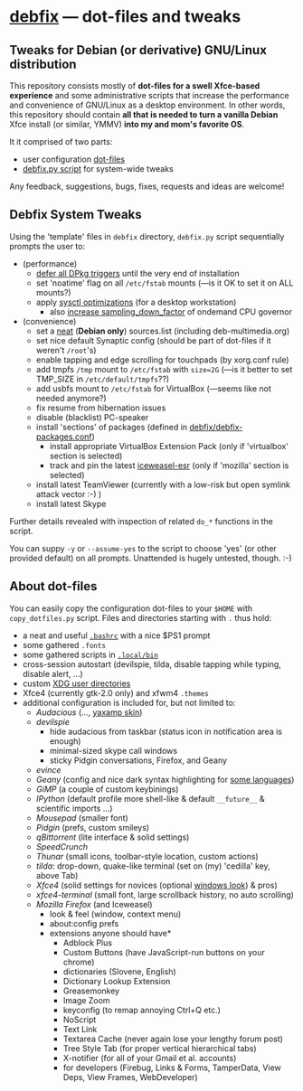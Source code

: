 # [debfix](https://github.com/kernc/debfix) — dot-files and tweaks

## Tweaks for Debian (or derivative) GNU/Linux distribution

This repository consists mostly of **dot-files for a swell Xfce-based experience**
and some administrative scripts that increase the performance and convenience
of GNU/Linux as a desktop environment. In other words, this repository should
contain **all that is needed to turn a vanilla Debian** Xfce install (or
similar, YMMV) **into my and mom's favorite OS**.

It it comprised of two parts:
* user configuration [dot-files](https://github.com/kernc/debfix#about-dot-files)
* [debfix.py script](https://github.com/kernc/debfix#debfix-system-tweaks) for system-wide tweaks

Any feedback, suggestions, bugs, fixes, requests and ideas are welcome!

## Debfix System Tweaks

Using the 'template' files in `debfix` directory, `debfix.py` script 
sequentially prompts the user to:
* (performance)
    * [defer all DPkg triggers](http://raphaelhertzog.com/2011/05/30/trying-to-make-dpkg-triggers-more-useful-and-less-painful/) until the very end of installation
    * set 'noatime' flag on all `/etc/fstab` mounts (—is it OK to set it on ALL mounts?)
    * apply [sysctl optimizations](https://github.com/kernc/debfix/blob/master/debfix/etc_sysctl.d_debfix-desktop-performance.conf) (for a desktop workstation)
        * also [increase sampling_down_factor](http://forums.gentoo.org/viewtopic-p-6682533.html?sid=a180868bde5a91214fcf7a12e43770c6#6682533) of ondemand CPU governor
* (convenience)
    * set a [neat](http://http.debian.net/) (**Debian only**) sources.list (including deb-multimedia.org)
    * set nice default Synaptic config (should be part of dot-files if it weren't `/root`'s)
    * enable tapping and edge scrolling for touchpads (by xorg.conf rule)
    * add tmpfs `/tmp` mount to `/etc/fstab` with `size=2G` (—is it better to set TMP_SIZE in `/etc/default/tmpfs`??)
    * add usbfs mount to `/etc/fstab` for VirtualBox (—seems like not needed anymore?)
    * fix resume from hibernation issues
    * disable (blacklist) PC-speaker
    * install 'sections' of packages (defined in [debfix/debfix-packages.conf](https://github.com/kernc/debfix/blob/master/debfix/debfix-packages.conf))
        * install appropriate VirtualBox Extension Pack (only if 'virtualbox' section is selected)
        * track and pin the latest [iceweasel-esr](http://www.mozilla.org/en-US/firefox/organizations/) (only if 'mozilla' section is selected)
    * install latest TeamViewer (currently with a low-risk but open symlink attack vector :-) )
    * install latest Skype

Further details revealed with inspection of related `do_*` functions in the script.

You can suppy `-y` or `--assume-yes` to the script to choose 'yes' (or other
provided default) on all prompts. Unattended is hugely untested, though. :-)


## About dot-files

You can easily copy the configuration dot-files to your `$HOME` with
`copy_dotfiles.py` script.
Files and directories starting with `.` thus hold:
* a neat and useful [`.bashrc`](https://github.com/kernc/debfix/tree/master/.bashrc) with a nice $PS1 prompt
* some gathered `.fonts`
* some gathered scripts in [`.local/bin`](https://github.com/kernc/debfix/tree/master/.local/bin)
* cross-session autostart (devilspie, tilda, disable tapping while typing, disable alert, ...)
* custom [XDG user directories](https://github.com/kernc/debfix/blob/master/.config/user-dirs.dirs)
* Xfce4 (currently gtk-2.0 only) and xfwm4 `.themes`
* additional configuration is included for, but not limited to:
    * *Audacious* (..., [yaxamp skin](http://www.allwinampskins.com/yaxamp.wsz))
    * *devilspie*
        * hide audacious from taskbar (status icon in notification area is enough)
        * minimal-sized skype call windows
        * sticky Pidgin conversations, Firefox, and Geany
    * *evince*
    * *Geany* (config and nice dark syntax highlighting for [some languages](https://github.com/kernc/debfix/blob/master/.config/geany/filedefs))
    * *GiMP* (a couple of custom keybinings)
    * *IPython* (default profile more shell-like & default `__future__` & scientific imports ...)
    * *Mousepad* (smaller font)
    * *Pidgin* (prefs, custom smileys)
    * *qBittorrent* (lite interface & solid settings)
    * *SpeedCrunch*
    * *Thunar* (small icons, toolbar-style location, custom actions)
    * *tilda*: drop-down, quake-like terminal (set on (my) 'cedilla' key, above Tab)
    * *Xfce4* (solid settings for novices (optional [windows look](https://github.com/kernc/debfix/blob/master/.config/xfce4/xfconf/xfce-perchannel-xml/xfce4-panel.xml.windows)) & pros)
    * *xfce4-terminal* (small font, large scrollback history, no auto scrolling)
    * *Mozilla Firefox* (and Iceweasel)
        * look & feel (window, context menu)
        * about:config prefs
        * extensions anyone should have*
            * Adblock Plus
            * Custom Buttons (have JavaScript-run buttons on your chrome)
            * dictionaries (Slovene, English)
            * Dictionary Lookup Extension
            * Greasemonkey
            * Image Zoom
            * keyconfig (to remap annoying Ctrl+Q etc.)
            * NoScript
            * Text Link
            * Textarea Cache (never again lose your lengthy forum post)
            * Tree Style Tab (for proper vertical hierarchical tabs)
            * X-notifier (for all of your Gmail et al. accounts)
            * for developers (Firebug, Links & Forms, TamperData, View Deps, View Frames, WebDeveloper)
    